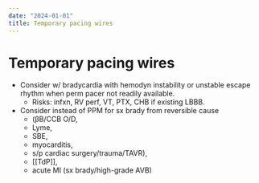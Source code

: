 ```yaml
---
date: "2024-01-01"
title: Temporary pacing wires
---
```



# Temporary pacing wires

- Consider w/ bradycardia with hemodyn instability or unstable escape rhythm when perm pacer not readily available.
  - Risks: infxn, RV perf, VT, PTX, CHB if existing LBBB.
- Consider instead of PPM for sx brady from reversible cause
  - (βB/CCB O/D,
  - Lyme,
  - SBE,
  - myocarditis,
  - s/p cardiac surgery/trauma/TAVR),
  - [[TdP]],
  - acute MI (sx brady/high-grade AVB)
